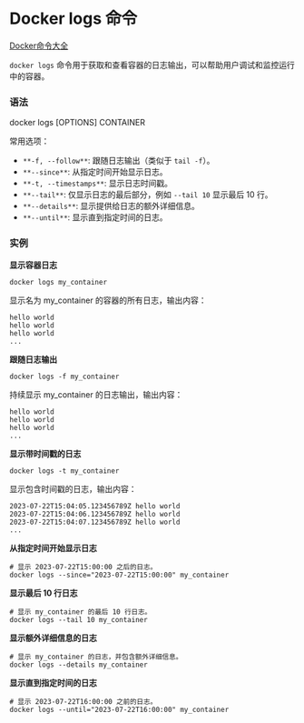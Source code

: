 # Docker logs 命令

[Docker命令大全](./docker-command-manual.md)

`docker logs` 命令用于获取和查看容器的日志输出，可以帮助用户调试和监控运行中的容器。

### 语法
docker logs [OPTIONS] CONTAINER

常用选项：

+ `**-f, --follow**`: 跟随日志输出（类似于 `tail -f`）。
+ `**--since**`: 从指定时间开始显示日志。
+ `**-t, --timestamps**`: 显示日志时间戳。
+ `**--tail**`: 仅显示日志的最后部分，例如 `--tail 10` 显示最后 10 行。
+ `**--details**`: 显示提供给日志的额外详细信息。
+ `**--until**`: 显示直到指定时间的日志。

### 实例
**显示容器日志**

```shell
docker logs my_container
```

显示名为 my_container 的容器的所有日志，输出内容：

```shell
hello world
hello world
hello world
...
```

**跟随日志输出**

```shell
docker logs -f my_container
```

持续显示 my_container 的日志输出，输出内容：

```shell
hello world
hello world
hello world
...
```

**显示带时间戳的日志**

```shell
docker logs -t my_container
```

显示包含时间戳的日志，输出内容：

```shell
2023-07-22T15:04:05.123456789Z hello world
2023-07-22T15:04:06.123456789Z hello world
2023-07-22T15:04:07.123456789Z hello world
...
```

**从指定时间开始显示日志**

```shell
# 显示 2023-07-22T15:00:00 之后的日志。
docker logs --since="2023-07-22T15:00:00" my_container
```

**显示最后 10 行日志**

```shell
# 显示 my_container 的最后 10 行日志。
docker logs --tail 10 my_container
```

**显示额外详细信息的日志**

```shell
# 显示 my_container 的日志，并包含额外详细信息。
docker logs --details my_container
```

**显示直到指定时间的日志**

```shell
# 显示 2023-07-22T16:00:00 之前的日志。
docker logs --until="2023-07-22T16:00:00" my_container
```

